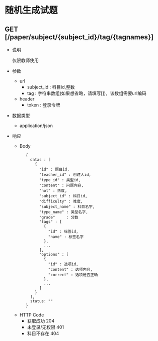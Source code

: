 #  随机生成试题

## GET [/paper/subject/{subject_id}/tag/{tagnames}]
+ 说明

  仅限教师使用

+ 参数
   + url
     + subject_id : 科目id,整数
     + tag : 字符串数组(如果想省略，请填写[])，该数组需要url编码
   + header
     + token : 登录令牌

+ 数据类型
  + application/json

+ 响应
  + Body
  ```
        {
          datas : [
            {
              "id" : 题目id,
              "teacher_id" : 创建人id,
              "type_id" : 类型id,
              "content" : 问题内容,
              "hot" : 热度,
              "subject_id" : 科目id,
              "difficulty" : 难度,
              "subject_name" : 科目名字,
              "type_name" : 类型名字,
              "grade"     : 分数
              "tags" : [
                {
                  "id" : 标签id,
                  "name" : 标签名字
                },
                ...
              ],
              "options" : [
                {
                  "id" : 选项id,
                  "content" : 选项内容,
                  "correct" : 选项是否正确
                },
                ...
              ]  
            }
          ],
          status: ""
        }
    ```
  + HTTP Code
    + 获取成功 204
    + 未登录/无权限 401
    + 科目不存在 404
